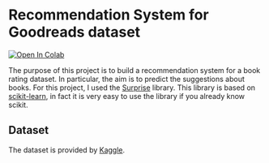 # Recommendation System for Goodreads dataset

[![Open In Colab](https://colab.research.google.com/assets/colab-badge.svg)](https://colab.research.google.com/drive/1bjqf85-huZ5wC7g17kZWqOzohQQxwego)

The purpose of this project is to build a recommendation system for a book rating dataset. 
In particular, the aim is to predict the suggestions about books. 
For this project, I used the [Surprise](http://surpriselib.com/) library. This library is based on [scikit-learn](https://scikit-learn.org/stable/), in fact it is very easy to use the library if you already know scikit.

## Dataset
The dataset is provided by [Kaggle](https://www.kaggle.com/zygmunt/goodbooks-10k).
